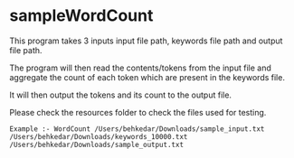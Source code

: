 # sampleWordCount

This program takes 3 inputs input file path, keywords file path and output file path.

The program will then read the contents/tokens from the input file and aggregate the count of each token which are present in the keywords file.

It will then output the tokens and its count to the output file.


Please check the resources folder to check the files used for testing.


````
Example :- WordCount /Users/behkedar/Downloads/sample_input.txt /Users/behkedar/Downloads/keywords_10000.txt /Users/behkedar/Downloads/sample_output.txt
